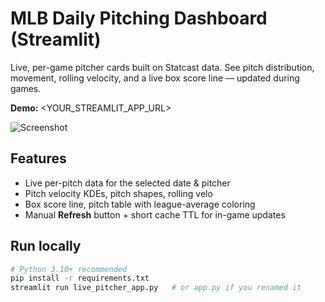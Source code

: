 # MLB Daily Pitching Dashboard (Streamlit)

Live, per-game pitcher cards built on Statcast data. See pitch distribution, movement, rolling velocity, and a live box score line — updated during games.

**Demo:** <YOUR_STREAMLIT_APP_URL>

![Screenshot](assets/screenshot.png)

## Features
- Live per-pitch data for the selected date & pitcher
- Pitch velocity KDEs, pitch shapes, rolling velo
- Box score line, pitch table with league-average coloring
- Manual **Refresh** button + short cache TTL for in-game updates

## Run locally
```bash
# Python 3.10+ recommended
pip install -r requirements.txt
streamlit run live_pitcher_app.py   # or app.py if you renamed it
